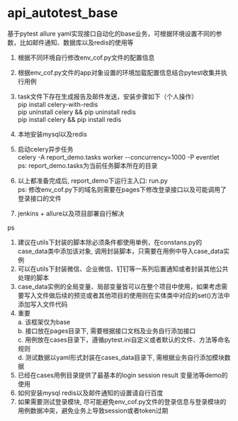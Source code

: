 # api_autotest_base
基于pytest allure yaml实现接口自动化的base业务，可根据环境设置不同的参数，比如邮件通知、数据库以及redis的使用等

1. 根据不同环境自行修改env_cof.py文件的配置信息<br/>

2. 根据env_cof.py文件的app对象设置的环境加载配置信息结合pytest收集并执行用例<br/>

3. task文件下存在生成报告及邮件发送，安装步骤如下（个人操作）<br/>
  pip install celery-with-redis<br/>
  pip uninstall celery && pip uninstall redis<br/>
  pip install celery && pip install redis<br/>

4. 本地安装mysql以及redis<br/>

5. 启动celery异步任务<br/>
  celery -A report_demo.tasks worker --concurrency=1000 -P eventlet<br/>
  ps: report_demo.tasks为当前任务脚本所在的目录
  
6. 以上都准备完成后, report_demo下运行主入口: run.py<br/>
  ps: 修改env_cof.py下的域名则需要在pages下修改登录接口以及可能调用了登录接口的文件<br/>
  
7. jenkins + allure以及项目部署自行解决

ps<br/>
  1. 建议在utils下封装的脚本除必须条件都使用单例，在constans.py的case_data类中添加该对象, 调用封装脚本，只需要在用例中导入case_data实例<br/>
  2. 可以在utils下封装微信、企业微信、钉钉等一系列后置通知或者封装其他公共处理的脚本<br/>
  3. case_data实例的全局变量、局部变量皆可以在整个项目中使用，如果考虑需要写入文件做后续的预览或者其他项目的使用则在实体类中对应的set()方法中添加写入文件代码<br/>
  4. 重要<br/>
    a. 该框架仅为base<br/>
    b. 接口放在pages目录下, 需要根据接口文档及业务自行添加接口<br/>
    c. 用例放在cases目录下，遵循pytest.ini自定义或者默认的文件、方法等命名规则<br/>
    d. 测试数据以yaml形式封装在cases_data目录下, 需根据业务自行添加模块数据<br/>
  5. 已经在cases用例目录提供了最基本的login session result 变量池等demo的使用<br/>
  6. 如何安装mysql redis以及邮件通知的设置请自行百度
  7. 如果需要测试登录模块, 尽可能避免env_cof.py文件的登录信息与登录模块的用例数据冲突，避免业务上导致session或者token过期

